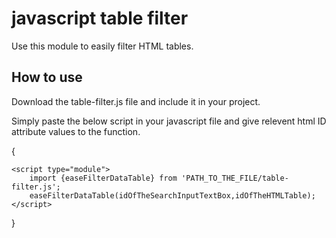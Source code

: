 
# javascript table filter

Use this module to easily filter HTML tables.




## How to use

Download the table-filter.js file and include it in your project.

Simply paste the below script in your javascript file and give relevent html ID attribute values to the function.


{

    <script type="module">
        import {easeFilterDataTable} from 'PATH_TO_THE_FILE/table-filter.js';
        easeFilterDataTable(idOfTheSearchInputTextBox,idOfTheHTMLTable);
    </script>
}



  
  

  
